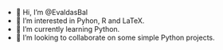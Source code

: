 - 👋 Hi, I’m @EvaldasBal
- 👀 I’m interested in Pyhon, R and LaTeX.
- 🌱 I’m currently learning Python.
- 💞️ I’m looking to collaborate on some simple Python projects.

<!---
EvaldasBal/EvaldasBal is a ✨ special ✨ repository because its `README.md` (this file) appears on your GitHub profile.
You can click the Preview link to take a look at your changes.
--->
